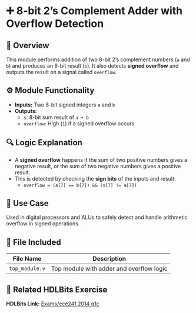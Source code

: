 # ➕ 8-bit 2’s Complement Adder with Overflow Detection

## 📝 Overview
This module performs addition of two 8-bit 2’s complement numbers (`a` and `b`) and produces an 8-bit result (`s`). It also detects **signed overflow** and outputs the result on a signal called `overflow`.

## ⚙️ Module Functionality
- **Inputs:** Two 8-bit signed integers `a` and `b`
- **Outputs:**
  - `s`: 8-bit sum result of `a + b`
  - `overflow`: High (`1`) if a signed overflow occurs

## 🔍 Logic Explanation
- A **signed overflow** happens if the sum of two positive numbers gives a negative result, or the sum of two negative numbers gives a positive result.
- This is detected by checking the **sign bits** of the inputs and result:
  - `overflow = (a[7] == b[7]) && (s[7] != a[7])`

## 🎯 Use Case
Used in digital processors and ALUs to safely detect and handle arithmetic overflow in signed operations.

## 📁 File Included

| File Name   | Description                        |
|-------------|------------------------------------|
| `top_module.v` | Top module with adder and overflow logic |

## 🔗 Related HDLBits Exercise
**HDLBits Link:** [Exams/ece241 2014 q1c](https://hdlbits.01xz.net/wiki/Exams/ece241_2014_q1c)

